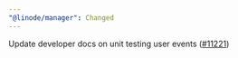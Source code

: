 ```yaml
---
"@linode/manager": Changed
---
```


Update developer docs on unit testing user events ([#11221](https://github.com/linode/manager/pull/11221))
